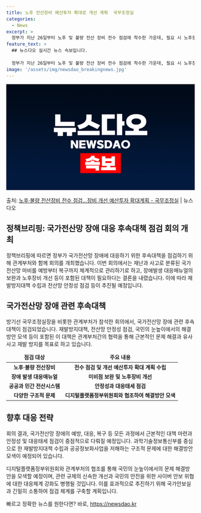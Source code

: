 ```yaml
---
title: 노후 전산장비 예산투자 확대로 개선 계획  국무조정실
categories:
  - News
excerpt: >
  정부가 지난 26일부터 노후 및 불량 전산 장비 전수 점검에 착수한 가운데, 필요 시 노후장비 개선을 위한 …
feature_text: >
  ## 뉴스다오 실시간 뉴스 속보입니다.

  정부가 지난 26일부터 노후 및 불량 전산 장비 전수 점검에 착수한 가운데, 필요 시 노후장비 개선을 위한 …
image: '/assets/img/newsdao_breakingnews.jpg'
---
```


![뉴스다오 속보](/assets/img/newsdao_breakingnews.jpg)

<p>출처: <a href="https://newsdao.kr/2692" rel="dofollow">노후·불량 전산장비 전수 점검…장비 개선 예산투자 확대계획 - 국무조정실</a> | 뉴스다오</p>

<h2 data-ke-size="size26">정책브리핑: 국가전산망 장애 대응 후속대책 점검 회의 개최</h2>
<p data-ke-size="size16">정책브리핑에 따르면 정부가 국가전산망 장애에 대응하기 위한 후속대책을 점검하기 위해 관계부처와 함께 회의를 개최했습니다. 이번 회의에서는 재난과 사고로 분류된 국가전산망 마비를 예방부터 복구까지 체계적으로 관리하기로 하고, 장애발생 대응매뉴얼의 보완과 노후장비 개선 등이 포함된 대책이 필요하다는 결론을 내렸습니다. 이에 따라 재발방지대책 수립과 전산망 안정성 점검 등이 추진될 예정입니다.</p>

<h2 data-ke-size="size26">국가전산망 장애 관련 후속대책</h2>
<p data-ke-size="size16">방기선 국무조정실장을 비롯한 관계부처가 참석한 회의에서, 국가전산망 장애 관련 후속대책이 점검되었습니다. 재발방지대책, 전산망 안정성 점검, 국민의 눈높이에서의 해결방안 모색 등이 포함된 이 대책은 관계부처간의 협력을 통해 근본적인 문제 해결과 유사 사고 재발 방지를 목표로 하고 있습니다.</p>

<table>
<thead>
<tr>
<td style="text-align: center; height: 17px;"><b>점검 대상</b></td>
<td style="text-align: center; height: 17px;"><b>주요 내용</b></td>
</tr>
</thead>
<tbody>
<tr>
<td style="text-align: center; height: 17px;"><b>노후·불량 전산장비</b></td>
<td style="text-align: center; height: 17px;"><b>전수 점검 및 개선 예산투자 확대 계획 수립</b></td>
</tr>
<tr>
<td style="text-align: center; height: 17px;"><b>장애 발생 대응매뉴얼</b></td>
<td style="text-align: center; height: 17px;"><b>미비점 보완 및 노후장비 개선</b></td>
</tr>
<tr>
<td style="text-align: center; height: 17px;"><b>공공과 민간 전산시스템</b></td>
<td style="text-align: center; height: 17px;"><b>안정성과 대응태세 점검</b></td>
</tr>
<tr>
<td style="text-align: center; height: 17px;"><b>다양한 구조적 문제</b></td>
<td style="text-align: center; height: 17px;"><b>디지털플랫폼정부위원회와 협조하여 해결방안 모색</b></td>
</tr>
</tbody>
</table>

<h2 data-ke-size="size26">향후 대응 전략</h2>
<p data-ke-size="size16">회의 결과, 국가전산망 장애의 예방, 대응, 복구 등 모든 과정에서 근본적인 대책 마련과 안정성 및 대응태세 점검이 중점적으로 다뤄질 예정입니다. 과학기술정보통신부를 중심으로 한 재발방지대책 수립과 공공정보화사업을 저해하는 구조적 문제에 대한 해결방안 모색이 예정되어 있습니다.</p>

<p data-ke-size="size16">디지털플랫폼정부위원회와 관계부처의 협조를 통해 국민의 눈높이에서의 문제 해결방안을 모색할 예정이며, 관련 규제의 신속한 개선과 국민의 안전을 위한 사이버 안보 위협에 대한 대응체계 강화도 병행될 것입니다. 이를 효과적으로 추진하기 위해 국가안보실과 긴밀히 소통하여 점검 체계를 구축할 계획입니다.</p> 

빠르고 정확한 뉴스를 원한다면? 바로, <a href="https://newsdao.kr" rel="dofollow">https://newsdao.kr</a>


    
